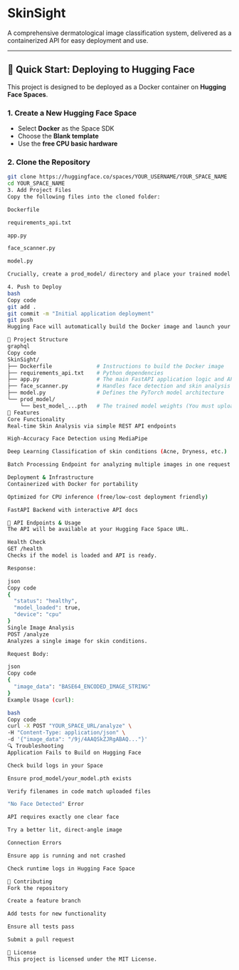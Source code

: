 # SkinSight
A comprehensive dermatological image classification system, delivered as a containerized API for easy deployment and use.

---

## 🚀 Quick Start: Deploying to Hugging Face

This project is designed to be deployed as a Docker container on **Hugging Face Spaces**.

### 1. Create a New Hugging Face Space
- Select **Docker** as the Space SDK  
- Choose the **Blank template**  
- Use the **free CPU basic hardware**

### 2. Clone the Repository
```bash
git clone https://huggingface.co/spaces/YOUR_USERNAME/YOUR_SPACE_NAME
cd YOUR_SPACE_NAME
3. Add Project Files
Copy the following files into the cloned folder:

Dockerfile

requirements_api.txt

app.py

face_scanner.py

model.py

Crucially, create a prod_model/ directory and place your trained model file (.pth) inside it.

4. Push to Deploy
bash
Copy code
git add .
git commit -m "Initial application deployment"
git push
Hugging Face will automatically build the Docker image and launch your API.

📁 Project Structure
graphql
Copy code
SkinSight/
├── Dockerfile              # Instructions to build the Docker image
├── requirements_api.txt    # Python dependencies
├── app.py                  # The main FastAPI application logic and API endpoints
├── face_scanner.py         # Handles face detection and skin analysis
├── model.py                # Defines the PyTorch model architecture
└── prod_model/
    └── best_model_...pth   # The trained model weights (You must upload this!)
🔧 Features
Core Functionality
Real-time Skin Analysis via simple REST API endpoints

High-Accuracy Face Detection using MediaPipe

Deep Learning Classification of skin conditions (Acne, Dryness, etc.)

Batch Processing Endpoint for analyzing multiple images in one request

Deployment & Infrastructure
Containerized with Docker for portability

Optimized for CPU inference (free/low-cost deployment friendly)

FastAPI Backend with interactive API docs

🔌 API Endpoints & Usage
The API will be available at your Hugging Face Space URL.

Health Check
GET /health
Checks if the model is loaded and API is ready.

Response:

json
Copy code
{
  "status": "healthy",
  "model_loaded": true,
  "device": "cpu"
}
Single Image Analysis
POST /analyze
Analyzes a single image for skin conditions.

Request Body:

json
Copy code
{
  "image_data": "BASE64_ENCODED_IMAGE_STRING"
}
Example Usage (curl):

bash
Copy code
curl -X POST "YOUR_SPACE_URL/analyze" \
-H "Content-Type: application/json" \
-d '{"image_data": "/9j/4AAQSkZJRgABAQ..."}'
🔍 Troubleshooting
Application Fails to Build on Hugging Face

Check build logs in your Space

Ensure prod_model/your_model.pth exists

Verify filenames in code match uploaded files

"No Face Detected" Error

API requires exactly one clear face

Try a better lit, direct-angle image

Connection Errors

Ensure app is running and not crashed

Check runtime logs in Hugging Face Space

🤝 Contributing
Fork the repository

Create a feature branch

Add tests for new functionality

Ensure all tests pass

Submit a pull request

📄 License
This project is licensed under the MIT License.
